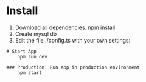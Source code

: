 # Install

1. Download all dependencies.
		npm install
2. Create mysql db
3. Edit the file ./config.ts with your own settings:

```
# Start App
	npm run dev

### Production: Run app in production environment
	npm start

